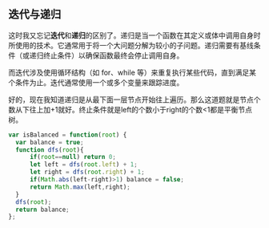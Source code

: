 ## 迭代与递归

这时我又忘记**迭代**和**递归**的区别了。递归是当一个函数在其定义或体中调用自身时所使用的技术。它通常用于将一个大问题分解为较小的子问题。递归需要有基线条件（或递归终止条件）以确保函数最终会停止调用自身。

而迭代涉及使用循环结构（如 for、while 等）来重复执行某些代码，直到满足某个条件为止。迭代通常使用一个或多个变量来跟踪进度。

好的，现在我知道递归是从最下面一层节点开始往上遍历。那么这道题就是节点个数从下往上加+1就好。终止条件就是left的个数小于right的个数<1都是平衡节点树。

```javascript
var isBalanced = function(root) {
  var balance = true;
  function dfs(root){
      if(root==null) return 0;
      let left = dfs(root.left) + 1;
      let right = dfs(root.right) + 1;
      if(Math.abs(left-right)>1) balance = false;
      return Math.max(left,right);
  }
  dfs(root);
  return balance;
};
